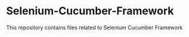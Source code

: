 # Selenium-Cucumber-Framework
This repository contains files related to Selenium Cucumber Framework
